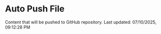 # Auto Push File

Content that will be pushed to GitHub repository.
Last updated: 07/10/2025, 09:12:28 PM